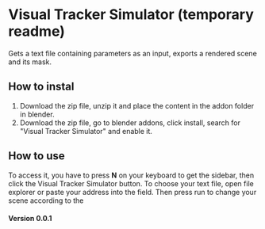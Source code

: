 # Visual Tracker Simulator (temporary readme)
Gets a text file containing parameters as an input, exports a rendered scene and its mask.

## How to instal
1. Download the zip file, unzip it and place the content in the addon folder in blender.
2. Download the zip file, go to blender addons, click install, search for "Visual Tracker Simulator" and enable it.

## How to use
To access it, you have to press **N** on your keyboard to get the sidebar, then click the Visual Tracker Simulator button.
To choose your text file, open file explorer or paste your address into the field. Then press run to change your scene according to the

#### Version 0.0.1